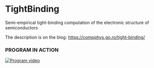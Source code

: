 # TightBinding
Semi-empirical tight-binding computation of the electronic structure of semiconductors

The description is on the blog: https://compphys.go.ro/tight-binding/

### PROGRAM IN ACTION

[![Program video](https://img.youtube.com/vi/5uyc219sicw/0.jpg)](https://youtu.be/5uyc219sicw)

